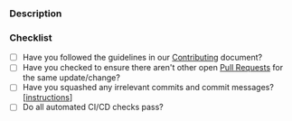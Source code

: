 ### Description

### Checklist
<!-- Provide a brief description of what this PR accomplishes. Please reference any issues addressed. If the PR is a work-in-progress submitted for early review, please mark the PR as DRAFT. -->

- [ ] Have you followed the guidelines in our [Contributing](https://github.com/galtm/xslt-accumulator-tools/blob/main/CONTRIBUTING.md) document?
- [ ] Have you checked to ensure there aren't other open [Pull Requests](https://github.com/galtm/xslt-accumulator-tools/pulls) for the same update/change?
- [ ] Have you squashed any irrelevant commits and commit messages? \[[instructions](https://git-scm.com/book/en/v2/Git-Tools-Rewriting-History)\]
- [ ] Do all automated CI/CD checks pass?
